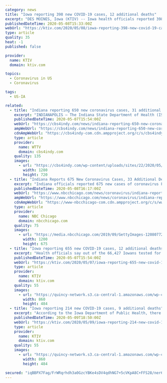 ```yaml
---
category: news
title: "Iowa reporting 398 new COVID-19 cases, 12 additional deaths"
excerpt: "DES MOINES, Iowa (KTIV) -- Iowa health officials reported 398 new cases of COVID-19 on Thursday, bringing the statewide total to 11,457. According to the Iowa Department of Public Health, there have been 12 additional deaths due to the virus, bringing the state's total to 243. Currently, state health officials say 4,685 of Iowa's COVID-19 cases ..."
publishedDateTime: 2020-05-08T15:33:00Z
webUrl: "https://ktiv.com/2020/05/08/iowa-reporting-398-new-covid-19-cases-12-additional-deaths/"
type: article
quality: 35
heat: -1
published: false

provider:
  name: KTIV
  domain: ktiv.com

topics:
  - Coronavirus in US
  - Coronavirus

tags:
  - US-IA

related:
  - title: "Indiana reporting 650 new coronavirus cases, 31 additional deaths"
    excerpt: "INDIANAPOLIS — The Indiana State Department of Health (ISDH) reported 650 new positive coronavirus cases since Tuesday at noon, bringing the state’s total to 22,503. ISDH also announced an"
    publishedDateTime: 2020-05-07T15:54:00Z
    webUrl: "https://cbs4indy.com/news/indiana-reporting-650-new-coronavirus-cases-31-additional-deaths/"
    ampWebUrl: "https://cbs4indy.com/news/indiana-reporting-650-new-coronavirus-cases-31-additional-deaths/amp/"
    cdnAmpWebUrl: "https://cbs4indy-com.cdn.ampproject.org/c/s/cbs4indy.com/news/indiana-reporting-650-new-coronavirus-cases-31-additional-deaths/amp/"
    type: article
    provider:
      name: WTTV
      domain: cbs4indy.com
    quality: 135
    images:
      - url: "https://cbs4indy.com/wp-content/uploads/sites/22/2020/05/0507_Featured.png?w=1280&h=720&crop=1"
        width: 1280
        height: 720
  - title: "Indiana Reports 675 New Coronavirus Cases, 33 Additional Deaths"
    excerpt: "Indiana officials reported 675 new cases of coronavirus Friday, lifting the statewide total to 23,146 with much of the state in a second phase of reopening. Indiana officials also reported 33 additional deaths as a result of the virus in the last 24 hours."
    publishedDateTime: 2020-05-08T16:17:00Z
    webUrl: "https://www.nbcchicago.com/news/coronavirus/indiana-reports-675-new-coronavirus-cases-33-additional-deaths/2268761/"
    ampWebUrl: "https://www.nbcchicago.com/news/coronavirus/indiana-reports-675-new-coronavirus-cases-33-additional-deaths/2268761/?amp"
    cdnAmpWebUrl: "https://www-nbcchicago-com.cdn.ampproject.org/c/s/www.nbcchicago.com/news/coronavirus/indiana-reports-675-new-coronavirus-cases-33-additional-deaths/2268761/?amp"
    type: article
    provider:
      name: NBC Chicago
      domain: nbcchicago.com
    quality: 75
    images:
      - url: "https://media.nbcchicago.com/2019/09/GettyImages-1208077243.jpg?resize=1200%2C675"
        width: 1200
        height: 675
  - title: "Iowa reporting 655 new COVID-19 cases, 12 additional deaths"
    excerpt: "Health officials say out of the 66,427 Iowans tested for COVID-19 a total of 55,368 of them came back negative."
    publishedDateTime: 2020-05-07T15:54:00Z
    webUrl: "https://ktiv.com/2020/05/07/iowa-reporting-655-new-covid-19-cases-12-additional-deaths/"
    type: article
    provider:
      name: KTIV
      domain: ktiv.com
    quality: 55
    images:
      - url: "https://quincy-network.s3.ca-central-1.amazonaws.com/wp-content/uploads/sites/4/2020/03/Iowa-COVID19-Map-1-860x484.jpg"
        width: 860
        height: 484
  - title: "Iowa reporting 214 new COVID-19 cases, 9 additional deaths"
    excerpt: "According to the Iowa Department of Public Health, there have been nine additional deaths due to the virus, bringing the state's total to 252. Currently, state health officials say 5,011 of Iowa's COVID-19 cases have recovered."
    publishedDateTime: 2020-05-09T18:50:00Z
    webUrl: "https://ktiv.com/2020/05/09/iowa-reporting-214-new-covid-19-cases-9-additional-deaths/"
    type: article
    provider:
      name: KTIV
      domain: ktiv.com
    quality: 55
    images:
      - url: "https://quincy-network.s3.ca-central-1.amazonaws.com/wp-content/uploads/sites/4/2020/04/Iowa-COVID19-Map-1-860x484.jpg"
        width: 860
        height: 484

secured: "iqBBPX7Fag/FrWRqrhdh3a0GzcYBKe4sDV4qdhNG7+5cVKpA8C+FFS28/ner6//frJCE5hnkBm+po0r4M8gONObo+R5GKm7p0qOghxI8mUB4zcTuGH/i0TdFtsfG1E0dfKfo0PPQZPl1Qh8bjyIponRdKKHD8yT0nA2BgfxspXr1PXYUQ3ApaSU2kyt+baoNOjXo8Dk6Th1AUKbzRB3HD5YiOYkPLryCu0V8dTtuyEy/gbVZz+D0Z4dQ4AVpUINHL0yJei1oQ7tDJhDlnN5clXIJ0icbFRx+HCsRB/uwYmWHP+/SQ01kzLRLPKyq348SgVVRaeI9ruUgMyKa2mLCHupKD5GZLAPmWXsycvz46lE0Ap3AsIcNM0P3CC019fXynR5gPG9WeiXuO61+b0xz6JpVRsb5ga8DkJWmbNLP0mwDlPXJhwawjT8BINZHkKtjcRkH4o+nhe9PdyQcqtImZdCYO5eGSYDH23YqlxwPH7c=;WOCyTuZsggSpgI0eN8vPwA=="
---
```


